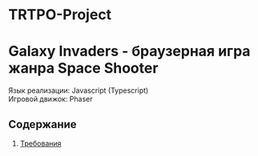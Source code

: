 # TRTPO-Project 
# Galaxy Invaders - браузерная игра жанра Space Shooter  
Язык реализации: Javascript (Typescript)  
Игровой движок: Phaser

## Содержание
1. [Требования](Documentation/requirements/requirements.md)
